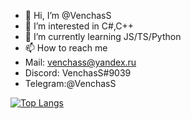 - 👋 Hi, I’m @VenchasS
- 👀 I’m interested in C#,C++
- 🌱 I’m currently learning JS/TS/Python
- 📫 How to reach me 
-   Mail:    venchass@yandex.ru
-   Discord: VenchasS#9039
-   Telegram:@VenchasS

<!---
VenchasS/VenchasS is a ✨ special ✨ repository because its `README.md` (this file) appears on your GitHub profile.
You can click the Preview link to take a look at your changes.
--->
[![Top Langs](https://github-readme-stats.vercel.app/api/top-langs/?username=VenchasS&layout=compact&theme=vision-friendly-dark)](https://github.com/anuraghazra/github-readme-stats)
